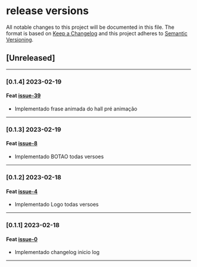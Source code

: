 # release versions

All notable changes to this project will be documented in this file.
The format is based on [Keep a Changelog](http://keepachangelog.com/en/1.0.0/)
and this project adheres to [Semantic Versioning](http://semver.org/spec/v2.0.0.html).

## [Unreleased]

---

### [0.1.4] 2023-02-19

#### Feat [issue-39](https://github.com/Stramp/SiteInfinity/issues/39)

- Implementado frase animada do hall pré animação

---

### [0.1.3] 2023-02-19

#### Feat [issue-8](https://github.com/Stramp/SiteInfinity/issues/8)

- Implementado BOTAO todas versoes

---
### [0.1.2] 2023-02-18

#### Feat [issue-4](https://github.com/Stramp/SiteInfinity/issues/4)

- Implementado Logo todas versoes

---

### [0.1.1] 2023-02-18

#### Feat [issue-0](https://github.com/Stramp/SiteInfinity/)

- Implementado changelog inicio log

---
